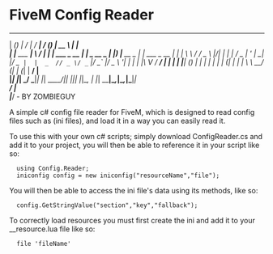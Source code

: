 # FiveM Config Reader

  ______ _           __  __     _____             __ _          _____                _           
 |  ____(_)         |  \/  |   / ____|           / _(_)        |  __ \              | |          
 | |__   ___   _____| \  / |  | |     ___  _ __ | |_ _  __ _   | |__) |___  __ _  __| | ___ _ __ 
 |  __| | \ \ / / _ \ |\/| |  | |    / _ \| '_ \|  _| |/ _` |  |  _  // _ \/ _` |/ _` |/ _ \ '__|
 | |    | |\ V /  __/ |  | |  | |___| (_) | | | | | | | (_| |  | | \ \  __/ (_| | (_| |  __/ |   
 |_|    |_| \_/ \___|_|  |_|   \_____\___/|_| |_|_| |_|\__, |  |_|  \_\___|\__,_|\__,_|\___|_|   
                                                        __/ |                                   
                                                       |___/  - BY ZOMBIEGUY


A simple c# config file reader for FiveM, which is designed to read config files such as (ini files), and load it in a way you can easily read it.

To use this with your own c# scripts; simply download ConfigReader.cs and add it to your project, you will then be able to reference it in your script like so:

```
  using Config.Reader;
  iniconfig config = new iniconfig("resourceName","file");
```

  

You will then be able to access the ini file's data using its methods, like so:

```
  config.GetStringValue("section","key","fallback");
```  

To correctly load resources you must first create the ini and add it to your __resource.lua file like so:
```
  file 'fileName' 
```  

